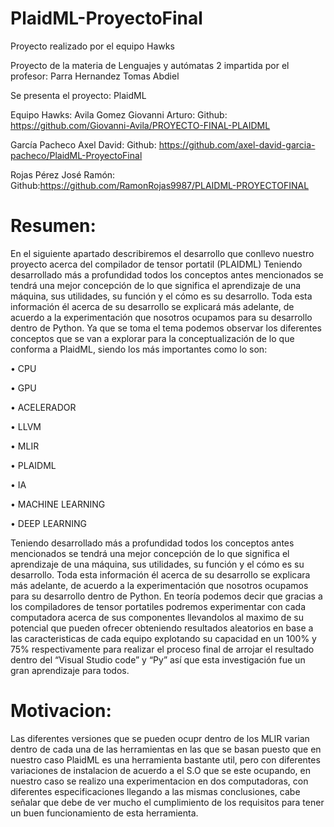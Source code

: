 # PlaidML-ProyectoFinal
Proyecto realizado por el equipo Hawks

Proyecto de la materia de Lenguajes y autómatas 2 impartida por el profesor: Parra Hernandez Tomas Abdiel

Se presenta el proyecto: PlaidML

Equipo Hawks:
Avila Gomez Giovanni Arturo:
Github: https://github.com/Giovanni-Avila/PROYECTO-FINAL-PLAIDML

García Pacheco Axel David:
Github: https://github.com/axel-david-garcia-pacheco/PlaidML-ProyectoFinal

Rojas Pérez José Ramón:
Github:https://github.com/RamonRojas9987/PLAIDML-PROYECTOFINAL

# Resumen:
En el siguiente apartado describiremos el desarrollo que conllevo nuestro proyecto acerca del compilador de tensor portatil (PLAIDML) Teniendo desarrollado más a profundidad todos los conceptos antes mencionados se tendrá una mejor concepción de lo que significa el aprendizaje de una máquina, sus utilidades, su función y el cómo es su desarrollo. Toda esta información él acerca de su 
desarrollo se explicará más adelante, de acuerdo a la experimentación que nosotros ocupamos para su desarrollo dentro de Python.
Ya que se toma el tema podemos observar los diferentes conceptos que se van a explorar para la conceptualización de lo que conforma a PlaidML, siendo los más importantes como lo son: 


•	CPU

•	GPU

•	ACELERADOR

•	LLVM

•	MLIR

•	PLAIDML

•	IA

•	MACHINE LEARNING

•	DEEP LEARNING

Teniendo desarrollado más a profundidad todos los conceptos antes mencionados se tendrá una mejor concepción de lo que significa el aprendizaje de una máquina, sus utilidades, su función y el cómo es su desarrollo. Toda esta información él acerca de su desarrollo se explicara más adelante, de acuerdo a la experimentación que nosotros ocupamos para su desarrollo dentro de Python.
En teoría podemos decir que gracias a los compiladores de tensor portatiles podremos experimentar con cada computadora acerca de sus componentes llevandolos al maximo de su potencial que pueden ofrecer
obteniendo resultados aleatorios en base a las caracteristicas de cada equipo explotando su capacidad en un 100% y 75% respectivamente para realizar el proceso final de arrojar el resultado dentro del “Visual Studio code” y “Py” así que esta investigación fue un gran aprendizaje para todos.
# Motivacion:
Las diferentes versiones que se pueden ocupr dentro de los MLIR varian dentro de cada una de las herramientas en las que se basan
puesto que en nuestro caso PlaidML es una herramienta bastante util, pero con diferentes variaciones de instalacion de acuerdo a el S.O
que se este ocupando, en nuestro caso se realizo una experimentacion en dos computadoras, con diferentes especificaciones llegando a las mismas conclusiones,
cabe señalar que debe de ver mucho el cumplimiento de los requisitos para tener un buen funcionamiento de esta herramienta.
